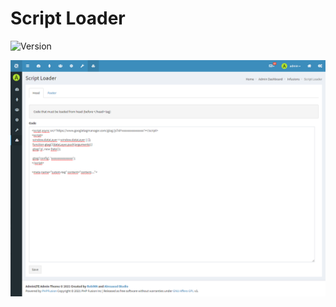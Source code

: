 # Script Loader

![Version](https://img.shields.io/badge/Version-1.0.0-blue.svg)

![Preview](screenshot.png)

